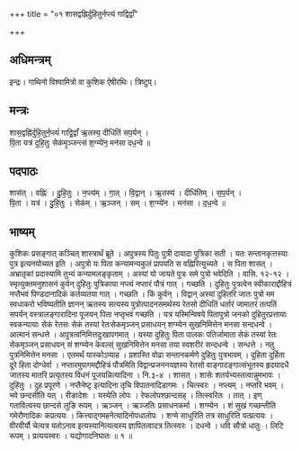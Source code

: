 +++
title = "०१ शासद्वह्निर्दुहितुर्नप्त्यं गाद्विद्वाँ"

+++
## अधिमन्त्रम्
इन्द्रः। गाथिनो विश्वामित्रो वा कुशिक ऐषीरथिः। त्रिष्टुप्।

## मन्त्रः
शास॒द्वह्नि॑र्दुहि॒तुर्न॒प्त्यं॑ गाद्वि॒द्वाँ ऋ॒तस्य॒ दीधि॑तिं सप॒र्यन् ।  
पि॒ता यत्र॑ दुहि॒तुः सेक॑मृ॒ञ्जन्त्सं श॒ग्म्ये॑न॒ मन॑सा दध॒न्वे ॥

## पदपाठः
शास॑त् । वह्निः॑ । दु॒हि॒तुः । न॒प्त्य॑म् । गा॒त् । वि॒द्वान् । ऋ॒तस्य॑ । दीधि॑तिम् । स॒प॒र्यन् ।  
पि॒ता । यत्र॑ । दु॒हि॒तुः । सेक॑म् । ऋ॒ञ्जन् । सम् । श॒ग्म्ये॑न । मन॑सा । द॒ध॒न्वे ॥

## भाष्यम्
कुशिकः प्रसङ्गात् कञ्चित् शास्त्रार्थं ब्रूते । अपुत्रस्य पितुः पुत्री दायादा पुत्रिका सती । यतः सन्तानकृत्तस्याः पुत्र इत्यनयोच्यत इति । अपुत्रो यः पिता कन्यामन्यकुलं प्रापयति स वह्निरित्युच्यते । स पिता शासत् । अभ्रातृकां प्रदास्यामि तुभ्यं कन्यामलङ्कृताम् । अस्यां यो जायते पुत्रः समे पुत्रो भवेदिति । वासि. १२-१२ । स्मृत्युक्तमनुशासनं कुर्वन् दुहितुः पुत्रिकाया नप्त्यं नप्तारं पौत्रं गात् । गच्छति । दुहितुः पुत्रत्वेन स्वीकाराद्दौहित्रं नप्तैभवं पिण्डदानादिकं कर्तव्यतया गात् । गच्छति । किं कुर्वन् । विद्वान् अस्यां दुहितरि जातः पुत्रो मम स्वधाकरो भविष्यतीति ज्ञानन् ऋतस्य सत्यस्य पुत्रोत्पादनसमर्थस्य रेतसो दीधितिं धर्तारं जामातरं तत्पतिं सपर्यन् वस्त्रालङ्गारादिना पूजयन् पिता नप्तृभवं गच्छति । यत्र यस्मिन्विषये पितापुत्रो जनको दुहितुरप्रत्तायाः स्वकन्यायाः सेकं रेतसः सेकं तस्यां रेतःसेकमृञ्जन् प्रसाधयन् शग्म्येन सुखनिमित्तेन मनसा सन्दधन्वे । आत्मानं सन्धत्ते । अपुत्रत्वनिमित्तदुःखापगमात् । यस्या दुहितुः पिता पालकः पतिर्जामाता सेकं तस्यां रेतः सेकमृञ्जन् प्रसाधयन् सं शग्म्येन केवल्स्ं सुखनिमित्तेन मनसा तया स्वशरीरं सन्दधन्वे । सन्धत्ते । नतु पुत्रनिमित्तेन मनसा । एतमर्थं यास्कोऽप्याह । प्रशास्ति वोढा सन्तानकर्मणे दुहितुः पुत्रभावम् । दुहिता दुर्हिता दूरे हिता दोग्धेर्वा । नप्तारमुपागमद्दौहित्रं पौत्रमिति विद्वान्प्रजननयज्ञस्य रेतसो वाङ्गादङ्गात्संभूतस्य हृदयादधै जातस्य मातरि प्रत्यृतस्य विधनं पूजयन्नित्यादिना । नि.३-४ । शासत् । शासेः शतर्यभ्यस्तत्वान्नुमभावः । दुहितुः । दुह प्रपूरणे । नप्तैनेष्टृ इत्यादिना तृचि विपातनादिडागमः । चित्स्वरः । नप्त्यम् । नप्तरि भवम् । भवे छन्दसीति यत् । रीङादेशः । यस्येति लोपः । रेफलोपश्छान्दसह् । तित्स्वरितः । तात् । इण् गतावित्यस्य छान्दसे लुङि रूपम् । ऋञ्जन् । ऋञ्जतिः प्रसाधनकर्मा । शग्म्येन । शं सुखं गच्छन्तीति गमेरौणादिकः कप्रत्ययः । कित्त्वाद्गमहनेत्यादिनोपधालोपः । शग्मे साधुरिति तत्र साधुरिति यत्प्रत्ययः । वीरवीर्यौ चेत्यत्र यतोऽनाव इत्यस्यानित्यत्वस्य ज्ञापितत्वादत्र तित्स्वरः । दधन्वे । धवि सौत्रो धातुः । लिटि रूपम् । प्रत्ययस्वरः । यद्योगादनिघातः ॥ १ ॥